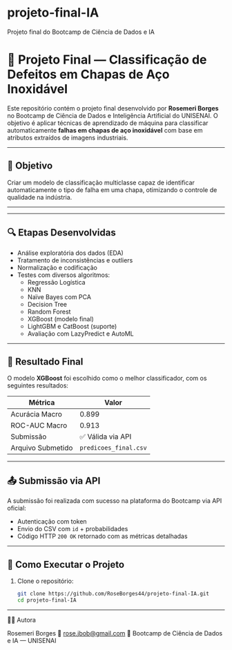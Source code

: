  # projeto-final-IA
 Projeto final do Bootcamp de Ciência de Dados e IA

 # 🧠 Projeto Final — Classificação de Defeitos em Chapas de Aço Inoxidável

Este repositório contém o projeto final desenvolvido por **Rosemeri Borges** no Bootcamp de Ciência de Dados e Inteligência Artificial do UNISENAI. O objetivo é aplicar técnicas de aprendizado de máquina para classificar automaticamente **falhas em chapas de aço inoxidável** com base em atributos extraídos de imagens industriais.

---

## 🎯 Objetivo

Criar um modelo de classificação multiclasse capaz de identificar automaticamente o tipo de falha em uma chapa, otimizando o controle de qualidade na indústria.

---


---

## 🔍 Etapas Desenvolvidas

- Análise exploratória dos dados (EDA)
- Tratamento de inconsistências e outliers
- Normalização e codificação
- Testes com diversos algoritmos:
  - Regressão Logística
  - KNN
  - Naïve Bayes com PCA
  - Decision Tree
  - Random Forest
  - XGBoost (modelo final)
  - LightGBM e CatBoost (suporte)
  - Avaliação com LazyPredict e AutoML

---

## 🏁 Resultado Final

O modelo **XGBoost** foi escolhido como o melhor classificador, com os seguintes resultados:

| Métrica                | Valor      |
|------------------------|------------|
| Acurácia Macro         | 0.899      |
| ROC-AUC Macro          | 0.913      |
| Submissão              | ✅ Válida via API
| Arquivo Submetido      | `predicoes_final.csv`

---

## 📤 Submissão via API

A submissão foi realizada com sucesso na plataforma do Bootcamp via API oficial:

- Autenticação com token
- Envio do CSV com `id` + probabilidades
- Código HTTP `200 OK` retornado com as métricas detalhadas

---

## 🧪 Como Executar o Projeto

1. Clone o repositório:
   ```bash
   git clone https://github.com/RoseBorges44/projeto-final-IA.git
   cd projeto-final-IA

---
   
👩‍💻 Autora

Rosemeri Borges
📧 rose.jbob@gmail.com
📘 Bootcamp de Ciência de Dados e IA — UNISENAI
